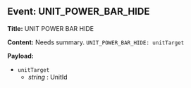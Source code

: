 ## Event: UNIT_POWER_BAR_HIDE

**Title:** UNIT POWER BAR HIDE

**Content:**
Needs summary.
`UNIT_POWER_BAR_HIDE: unitTarget`

**Payload:**
- `unitTarget`
  - *string* : UnitId